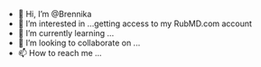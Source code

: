 - 👋 Hi, I’m @Brennika
- 👀 I’m interested in ...getting access to my RubMD.com account
- 🌱 I’m currently learning ...
- 💞️ I’m looking to collaborate on ...
- 📫 How to reach me ...

<!---
Brennika/Brennika is a ✨ special ✨ repository because its `README.md` (this file) appears on your GitHub profile.
You can click the Preview link to take a look at your changes.
--->
